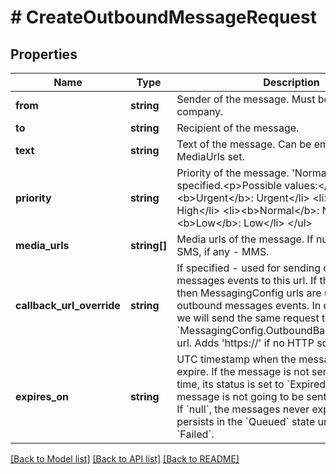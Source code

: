 # # CreateOutboundMessageRequest

## Properties

Name | Type | Description | Notes
------------ | ------------- | ------------- | -------------
**from** | **string** | Sender of the message. Must be owned by the company. |
**to** | **string** | Recipient of the message. |
**text** | **string** | Text of the message. Can be empty only when MediaUrls set. | [optional]
**priority** | **string** | Priority of the message. &#39;Normal&#39; if not specified.&lt;p&gt;Possible values:&lt;/p&gt; &lt;ul&gt; &lt;li&gt;&lt;b&gt;Urgent&lt;/b&gt;: Urgent&lt;/li&gt; &lt;li&gt;&lt;b&gt;High&lt;/b&gt;: High&lt;/li&gt; &lt;li&gt;&lt;b&gt;Normal&lt;/b&gt;: Normal&lt;/li&gt; &lt;li&gt;&lt;b&gt;Low&lt;/b&gt;: Low&lt;/li&gt; &lt;/ul&gt; | [optional]
**media_urls** | **string[]** | Media urls of the message. If null or empty - SMS, if any - MMS. | [optional]
**callback_url_override** | **string** | If specified - used for sending outbound messages events to this url.  If this url is empty then MessagingConfig urls are used for outbound messages events.  In case of failure we will send the same request to the &#x60;MessagingConfig.OutboundBackupCallbackUrl&#x60; url.  Adds &#39;https://&#39; if no HTTP schema is defined. | [optional]
**expires_on** | **string** | UTC timestamp when the message should expire.  If the message is not sent before this time, its status is set to &#x60;Expired&#x60; and the message is not going to  be sent anymore.  &lt;br /&gt;  If &#x60;null&#x60;, the messages never expires and persists in the &#x60;Queued&#x60; state until it is &#x60;Sent&#x60; or  &#x60;Failed&#x60;. | [optional]

[[Back to Model list]](../../README.md#models) [[Back to API list]](../../README.md#endpoints) [[Back to README]](../../README.md)
